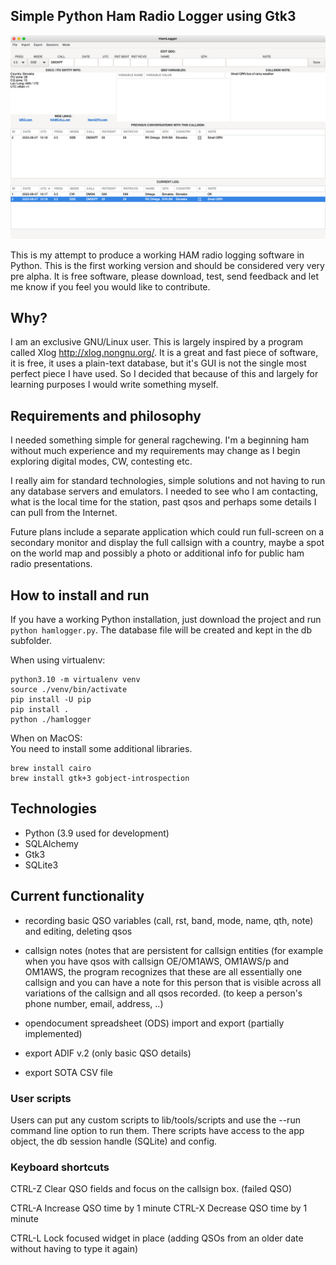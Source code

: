 ## Simple Python Ham Radio Logger using Gtk3

<p align="center"><img src="icons/hamlogger_screenshot.png"/></p>

This is my attempt to produce a working HAM radio logging software in Python.
This is the first working version and should be considered very very pre alpha.
It is free software, please download, test, send feedback and let me know if 
you feel you would like to contribute.


## Why?

I am an exclusive GNU/Linux user. This is largely inspired by a program called
Xlog <http://xlog.nongnu.org/>. It is a great and fast piece of software, it
is free, it uses a plain-text database, but it's GUI is not the single most 
perfect piece I have used. So I decided that because of this and largely for
learning purposes I would write something myself.


## Requirements and philosophy

I needed something simple for general ragchewing. I'm a beginning ham without
much experience and my requirements may change as I begin exploring digital
modes, CW, contesting etc.

I really aim for standard technologies, simple solutions and  not having to 
run any database servers and emulators. I needed to see who I am contacting,
what is the local time for the station, past qsos and perhaps some details
I can pull from the Internet.

Future plans include a separate application which could run full-screen on a 
secondary monitor and display the full callsign with a country, maybe a 
spot on the world map and possibly a photo or additional info for public
ham radio presentations.

## How to install and run

If you have a working Python installation, just download the project and run
`python hamlogger.py`. The database file will be created and kept in the db
subfolder.

When using virtualenv:  
```
python3.10 -m virtualenv venv
source ./venv/bin/activate
pip install -U pip
pip install .
python ./hamlogger
```

When on MacOS:  
You need to install some additional libraries.
```
brew install cairo
brew install gtk+3 gobject-introspection
```

## Technologies

- Python (3.9 used for development)
- SQLAlchemy
- Gtk3
- SQLite3

## Current functionality

- recording basic QSO variables (call, rst, band, mode, name, qth, note) and
  editing, deleting qsos

- callsign notes (notes that are persistent for callsign entities (for example
  when you have qsos with callsign OE/OM1AWS, OM1AWS/p and OM1AWS, the program
  recognizes that these are all essentially one callsign and you can have a 
  note for this person that is visible across all variations of the callsign 
  and all qsos recorded. (to keep a person's phone number, email, address, ..)

- opendocument spreadsheet (ODS) import and export (partially implemented)

- export ADIF v.2 (only basic QSO details)

- export SOTA CSV file 

### User scripts

Users can put any custom scripts to lib/tools/scripts and use the --run command
line option to run them. There scripts have access to the app object, the db 
session handle (SQLite) and config.

### Keyboard shortcuts

  CTRL-Z   Clear QSO fields and focus on the callsign box. 
           (failed QSO)

  CTRL-A   Increase QSO time by 1 minute
  CTRL-X   Decrease QSO time by 1 minute
  
  CTRL-L   Lock focused widget in place (adding QSOs from an older date without
           having to type it again)

